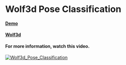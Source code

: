 # Wolf3d Pose Classification
#### [Demo](https://ghassen1302.github.io/machine_learning_games/Wolf3d_PoseNet/Wolf3d_and_Pose_Classification/)
#### [Wolf3d](https://github.com/Allakazan/wolf3d-engine)
#### For more information, watch this video.
[![Wolf3d_Pose_Classification](http://img.youtube.com/vi/MCovial8d-U/0.jpg)](https://www.youtube.com/watch?v=MCovial8d-U "Wolf3d - PoseNet")
